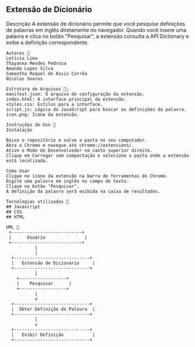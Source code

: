 ## Extensão de Dicionário
Descrição
A extensão de dicionário permite que você pesquise definições de palavras em inglês diretamente no navegador. Quando você insere uma palavra e clica no botão "Pesquisar", a extensão consulta a API Dictionary e exibe a definição correspondente.

```
Autores 🚀
Letícia Lima
Thayanna Mendes Pedroza
Amanda Lopes Silva
Samantha Raquel de Assis Corrêa
Nícolas Soares
```
```
Estrutura de Arquivos 📝;
manifest.json: O arquivo de configuração da extensão.
index.html: A interface principal da extensão.
styles.css: Estilos para a interface.
script.js: Lógica do JavaScript para buscar as definições da palavra.
icon.png: Ícone da extensão.
```

```
Instruções de Uso 📄
Instalação

Baixe o repositório e salve a pasta no seu computador.
Abra o Chrome e navegue até chrome://extensions/.
Ative o Modo do Desenvolvedor no canto superior direito.
Clique em Carregar sem compactação e selecione a pasta onde a extensão está localizada.

Como Usar
Clique no ícone da extensão na barra de ferramentas do Chrome.
Digite uma palavra em inglês no campo de texto.
Clique no botão "Pesquisar".
A definição da palavra será exibida na caixa de resultados.
```

```
Tecnologias utilizadas 🔧
## Javascript
## CSS
## HTML
```

```
UML 🔧
 +---------------------------+
 |      Usuário               |
 +---------------------------+
           |
           |
  +-----------------------------+
  |   Extensão de Dicionário     |
  +-----------------------------+
           |
    +------------------+
    |    Pesquisar      |
    +------------------+
           |
           v
  +-----------------------------+
  |  Obter Definição da Palavra  |
  +-----------------------------+
           |
           v
  +-----------------------------+
  |   Exibir Definição           |
  +-----------------------------+

```